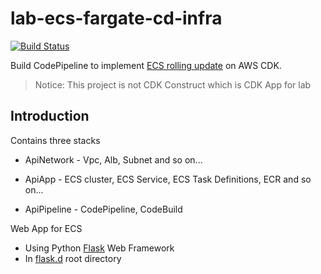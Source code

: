 # lab-ecs-fargate-cd-infra

[![Build Status](https://apipipeline-codepipelinestatusbadgebucketec4c6a0a-wk8v4jsq0jfq.s3-ap-northeast-1.amazonaws.com/latest-build.svg#1)](https://ap-northeast-1.console.aws.amazon.com/codesuite/codepipeline/pipelines/ApiPipeline-PipelineC660917D-CB103H1V09B8/view)

Build CodePipeline to implement [ECS rolling update](https://docs.aws.amazon.com/AmazonECS/latest/developerguide/deployment-type-ecs.html) on AWS CDK.

> Notice: This project is not CDK Construct which is CDK App for lab

## Introduction

Contains three stacks

- ApiNetwork - Vpc, Alb, Subnet and so on...

- ApiApp - ECS cluster, ECS Service, ECS Task Definitions, ECR and so on...

- ApiPipeline - CodePipeline, CodeBuild

Web App for ECS

- Using Python [Flask](https://github.com/pallets/flask) Web Framework
- In [flask.d](flask.d) root directory
